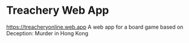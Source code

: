 # Treachery Web App

https://treacheryonline.web.app
A web app for a board game based on Deception: Murder in Hong Kong


